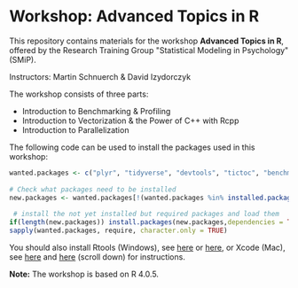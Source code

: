 # Workshop: Advanced Topics in R

This repository contains materials for the workshop **Advanced Topics in R**, offered by the Research Training Group "Statistical Modeling in Psychology" (SMiP). 

Instructors: Martin Schnuerch & David Izydorczyk

The workshop consists of three parts:

- Introduction to Benchmarking &  Profiling
- Introduction to Vectorization & the Power of C++ with Rcpp
- Introduction to Parallelization


The following code can be used to install the packages used in this workshop:

```r
wanted.packages <- c("plyr", "tidyverse", "devtools", "tictoc", "benchmarkme", "bench", "data.table", "foreach", "doSNOW", "Rcpp", "doParallel")
  
# Check what packages need to be installed
new.packages <- wanted.packages[!(wanted.packages %in% installed.packages()[,"Package"])]
  
 # install the not yet installed but required packages and load them
if(length(new.packages)) install.packages(new.packages,dependencies = TRUE)
sapply(wanted.packages, require, character.only = TRUE)
```

You should also install Rtools (Windows), see [here](https://cran.r-project.org/bin/windows/Rtools/) or [here](https://www.rdocumentation.org/packages/installr/versions/0.22.0/topics/install.Rtools), or Xcode (Mac), see [here](https://apps.apple.com/us/app/xcode/id497799835?mt=12) and [here](https://www.r-bloggers.com/installing-r-on-os-x/) (scroll down) for instructions.





**Note:** The workshop is based on R 4.0.5. 

